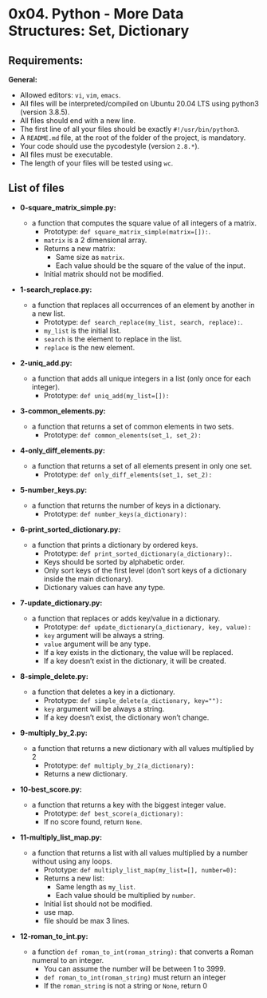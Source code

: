 # 0x04. Python - More Data Structures: Set, Dictionary

## Requirements:

**General:**
  - Allowed editors: `vi`, `vim`, `emacs`.
  - All files will be interpreted/compiled on Ubuntu 20.04 LTS using python3 (version 3.8.5).
  - All files should end with a new line.
  - The first line of all your files should be exactly `#!/usr/bin/python3`.
  - A `README.md` file, at the root of the folder of the project, is mandatory.
  - Your code should use the pycodestyle (version `2.8.*`).
  - All files must be executable.
  - The length of your files will be tested using `wc`.

## List of files

- **0-square_matrix_simple.py:**
  - a function that computes the square value of all integers of a matrix.
    - Prototype: `def square_matrix_simple(matrix=[]):`.
    - `matrix` is a 2 dimensional array.
    - Returns a new matrix:
      - Same size as `matrix`.
      - Each value should be the square of the value of the input.
    - Initial matrix should not be modified.

- **1-search_replace.py:**
  - a function that replaces all occurrences of an element by another in a new list.
    - Prototype: `def search_replace(my_list, search, replace):`.
    - `my_list` is the initial list.
    - `search` is the element to replace in the list.
    - `replace` is the new element.

- **2-uniq_add.py:**
  - a function that adds all unique integers in a list (only once for each integer).
    - Prototype: `def uniq_add(my_list=[]):`

- **3-common_elements.py:**
  - a function that returns a set of common elements in two sets.
    - Prototype: `def common_elements(set_1, set_2):`

- **4-only_diff_elements.py:**
  - a function that returns a set of all elements present in only one set.
    - Prototype: `def only_diff_elements(set_1, set_2):`

- **5-number_keys.py:**
  - a function that returns the number of keys in a dictionary.
    - Prototype: `def number_keys(a_dictionary):`

- **6-print_sorted_dictionary.py:**
  - a function that prints a dictionary by ordered keys.
    - Prototype: `def print_sorted_dictionary(a_dictionary):`.
    - Keys should be sorted by alphabetic order.
    - Only sort keys of the first level (don’t sort keys of a dictionary inside the main dictionary).
    - Dictionary values can have any type.

- **7-update_dictionary.py:**
  - a function that replaces or adds key/value in a dictionary.
    - Prototype: `def update_dictionary(a_dictionary, key, value):`
    - `key` argument will be always a string.
    - `value` argument will be any type.
    - If a key exists in the dictionary, the value will be replaced.
    - If a key doesn’t exist in the dictionary, it will be created.

- **8-simple_delete.py:**
  - a function that deletes a key in a dictionary.
    - Prototype: `def simple_delete(a_dictionary, key=""):`
    - `key` argument will be always a string.
    - If a key doesn’t exist, the dictionary won’t change.

- **9-multiply_by_2.py:**
  - a function that returns a new dictionary with all values multiplied by 2
    - Prototype: `def multiply_by_2(a_dictionary):`
    - Returns a new dictionary.

- **10-best_score.py:**
  - a function that returns a key with the biggest integer value.
    - Prototype: `def best_score(a_dictionary):`
    - If no score found, return `None`.

- **11-multiply_list_map.py:**
  - a function that returns a list with all values multiplied by a number without using any loops.
    - Prototype: `def multiply_list_map(my_list=[], number=0):`
    - Returns a new list:
      - Same length as `my_list`.
      - Each value should be multiplied by `number`.
    - Initial list should not be modified.
    - use map.
    - file should be max 3 lines.

- **12-roman_to_int.py:**
  - a function `def roman_to_int(roman_string):` that converts a Roman numeral to an integer.
    - You can assume the number will be between 1 to 3999.
    - `def roman_to_int(roman_string)` must return an integer
    - If the `roman_string` is not a string or `None`, return 0
